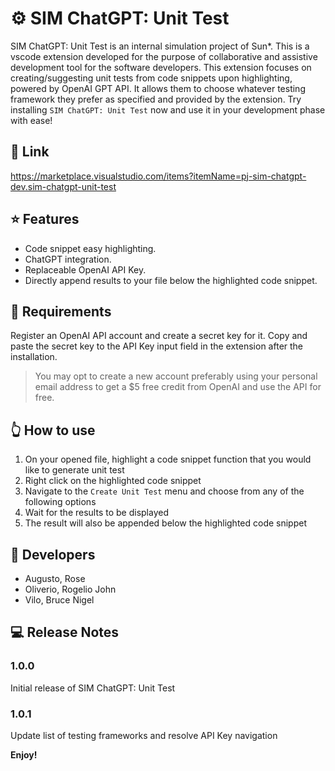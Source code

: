 # ⚙️ SIM ChatGPT: Unit Test

SIM ChatGPT: Unit Test is an internal simulation project of Sun\*. This is a vscode extension developed for the purpose of collaborative and assistive development tool for the software developers. This extension focuses on creating/suggesting unit tests from code snippets upon highlighting, powered by OpenAI GPT API. It allows them to choose whatever testing framework they prefer as specified and provided by the extension. Try installing `SIM ChatGPT: Unit Test` now and use it in your development phase with ease!

## 🔗 Link

https://marketplace.visualstudio.com/items?itemName=pj-sim-chatgpt-dev.sim-chatgpt-unit-test

## ⭐ Features

- Code snippet easy highlighting.
- ChatGPT integration.
- Replaceable OpenAI API Key.
- Directly append results to your file below the highlighted code snippet.

## 🔑 Requirements

Register an OpenAI API account and create a secret key for it. Copy and paste the secret key to the API Key input field in the extension after the installation.

> You may opt to create a new account preferably using your personal email address to get a $5 free credit from OpenAI and use the API for free.

## 👆 How to use

1. On your opened file, highlight a code snippet function that you would like to generate unit test
2. Right click on the highlighted code snippet
3. Navigate to the `Create Unit Test` menu and choose from any of the following options
4. Wait for the results to be displayed
5. The result will also be appended below the highlighted code snippet

## 👤 Developers

- Augusto, Rose
- Oliverio, Rogelio John
- Vilo, Bruce Nigel

## 💻 Release Notes

### 1.0.0

Initial release of SIM ChatGPT: Unit Test
### 1.0.1

Update list of testing frameworks and resolve API Key navigation

**Enjoy!**
